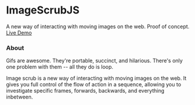 # ImageScrubJS

A new way of interacting with moving images on the web.  Proof of concept.  [Live Demo](http://play.killglare.com/donaldChild/)

### About
Gifs are awesome.  They're portable, succinct, and hilarious.  There's only one problem with them --  all they do is loop.

Image scrub is a new way of interacting with moving images on the web.  It gives you full control of the flow of action in a sequence, allowing you to investigate specific frames, forwards, backwards, and everything inbetween.
